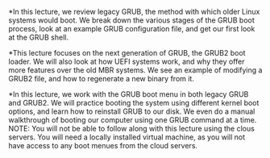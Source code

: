 *In this lecture, we review legacy GRUB, the method with which older Linux systems would boot. We break down the various stages of the GRUB boot process, look at an example GRUB configuration file, and get our first look at the GRUB shell.

*This lecture focuses on the next generation of GRUB, the GRUB2 boot loader. We will also look at how UEFI systems work, and why they offer more features over the old MBR systems. We see an example of modifying a GRUB2 file, and how to regenerate a new binary from it.

*In this lecture, we work with the GRUB boot menu in both legacy GRUB and GRUB2. We will practice booting the system using different kernel boot options, and learn how to reinstall GRUB to our disk. We even do a manual walkthrough of booting our computer using one GRUB command at a time.
NOTE: You will not be able to follow along with this lecture using the clous servers. You will need a locally installed virtual machine, as you will not have access to any boot menues from the cloud servers.

